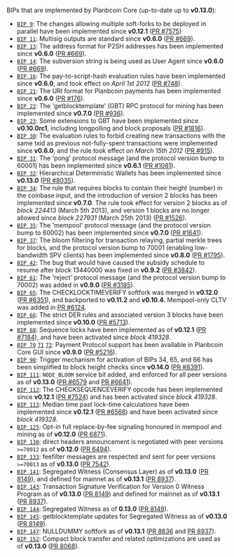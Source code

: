 BIPs that are implemented by Planbcoin Core (up-to-date up to **v0.13.0**):

* [`BIP 9`](https://github.com/planbcoin/bips/blob/master/bip-0009.mediawiki): The changes allowing multiple soft-forks to be deployed in parallel have been implemented since **v0.12.1**  ([PR #7575](https://github.com/planbcoin/planbcoin/pull/7575))
* [`BIP 11`](https://github.com/planbcoin/bips/blob/master/bip-0011.mediawiki): Multisig outputs are standard since **v0.6.0** ([PR #669](https://github.com/planbcoin/planbcoin/pull/669)).
* [`BIP 13`](https://github.com/planbcoin/bips/blob/master/bip-0013.mediawiki): The address format for P2SH addresses has been implemented since **v0.6.0** ([PR #669](https://github.com/planbcoin/planbcoin/pull/669)).
* [`BIP 14`](https://github.com/planbcoin/bips/blob/master/bip-0014.mediawiki): The subversion string is being used as User Agent since **v0.6.0** ([PR #669](https://github.com/planbcoin/planbcoin/pull/669)).
* [`BIP 16`](https://github.com/planbcoin/bips/blob/master/bip-0016.mediawiki): The pay-to-script-hash evaluation rules have been implemented since **v0.6.0**, and took effect on *April 1st 2012* ([PR #748](https://github.com/planbcoin/planbcoin/pull/748)).
* [`BIP 21`](https://github.com/planbcoin/bips/blob/master/bip-0021.mediawiki): The URI format for Planbcoin payments has been implemented since **v0.6.0** ([PR #176](https://github.com/planbcoin/planbcoin/pull/176)).
* [`BIP 22`](https://github.com/planbcoin/bips/blob/master/bip-0022.mediawiki): The 'getblocktemplate' (GBT) RPC protocol for mining has been implemented since **v0.7.0** ([PR #936](https://github.com/planbcoin/planbcoin/pull/936)).
* [`BIP 23`](https://github.com/planbcoin/bips/blob/master/bip-0023.mediawiki): Some extensions to GBT have been implemented since **v0.10.0rc1**, including longpolling and block proposals ([PR #1816](https://github.com/planbcoin/planbcoin/pull/1816)).
* [`BIP 30`](https://github.com/planbcoin/bips/blob/master/bip-0030.mediawiki): The evaluation rules to forbid creating new transactions with the same txid as previous not-fully-spent transactions were implemented since **v0.6.0**, and the rule took effect on *March 15th 2012* ([PR #915](https://github.com/planbcoin/planbcoin/pull/915)).
* [`BIP 31`](https://github.com/planbcoin/bips/blob/master/bip-0031.mediawiki): The 'pong' protocol message (and the protocol version bump to 60001) has been implemented since **v0.6.1** ([PR #1081](https://github.com/planbcoin/planbcoin/pull/1081)).
* [`BIP 32`](https://github.com/planbcoin/bips/blob/master/bip-0032.mediawiki): Hierarchical Deterministic Wallets has been implemented since **v0.13.0** ([PR #8035](https://github.com/planbcoin/planbcoin/pull/8035)).
* [`BIP 34`](https://github.com/planbcoin/bips/blob/master/bip-0034.mediawiki): The rule that requires blocks to contain their height (number) in the coinbase input, and the introduction of version 2 blocks has been implemented since **v0.7.0**. The rule took effect for version 2 blocks as of *block 224413* (March 5th 2013), and version 1 blocks are no longer allowed since *block 227931* (March 25th 2013) ([PR #1526](https://github.com/planbcoin/planbcoin/pull/1526)).
* [`BIP 35`](https://github.com/planbcoin/bips/blob/master/bip-0035.mediawiki): The 'mempool' protocol message (and the protocol version bump to 60002) has been implemented since **v0.7.0** ([PR #1641](https://github.com/planbcoin/planbcoin/pull/1641)).
* [`BIP 37`](https://github.com/planbcoin/bips/blob/master/bip-0037.mediawiki): The bloom filtering for transaction relaying, partial merkle trees for blocks, and the protocol version bump to 70001 (enabling low-bandwidth SPV clients) has been implemented since **v0.8.0** ([PR #1795](https://github.com/planbcoin/planbcoin/pull/1795)).
* [`BIP 42`](https://github.com/planbcoin/bips/blob/master/bip-0042.mediawiki): The bug that would have caused the subsidy schedule to resume after block 13440000 was fixed in **v0.9.2** ([PR #3842](https://github.com/planbcoin/planbcoin/pull/3842)).
* [`BIP 61`](https://github.com/planbcoin/bips/blob/master/bip-0061.mediawiki): The 'reject' protocol message (and the protocol version bump to 70002) was added in **v0.9.0** ([PR #3185](https://github.com/planbcoin/planbcoin/pull/3185)).
* [`BIP 65`](https://github.com/planbcoin/bips/blob/master/bip-0065.mediawiki): The CHECKLOCKTIMEVERIFY softfork was merged in **v0.12.0** ([PR #6351](https://github.com/planbcoin/planbcoin/pull/6351)), and backported to **v0.11.2** and **v0.10.4**. Mempool-only CLTV was added in [PR #6124](https://github.com/planbcoin/planbcoin/pull/6124).
* [`BIP 66`](https://github.com/planbcoin/bips/blob/master/bip-0066.mediawiki): The strict DER rules and associated version 3 blocks have been implemented since **v0.10.0** ([PR #5713](https://github.com/planbcoin/planbcoin/pull/5713)).
* [`BIP 68`](https://github.com/planbcoin/bips/blob/master/bip-0068.mediawiki): Sequence locks have been implemented as of **v0.12.1**  ([PR #7184](https://github.com/planbcoin/planbcoin/pull/7184)), and have been activated since *block 419328*.
* [`BIP 70`](https://github.com/planbcoin/bips/blob/master/bip-0070.mediawiki) [`71`](https://github.com/planbcoin/bips/blob/master/bip-0071.mediawiki) [`72`](https://github.com/planbcoin/bips/blob/master/bip-0072.mediawiki): Payment Protocol support has been available in Planbcoin Core GUI since **v0.9.0** ([PR #5216](https://github.com/planbcoin/planbcoin/pull/5216)).
* [`BIP 90`](https://github.com/planbcoin/bips/blob/master/bip-0090.mediawiki): Trigger mechanism for activation of BIPs 34, 65, and 66 has been simplified to block height checks since **v0.14.0** ([PR #8391](https://github.com/planbcoin/planbcoin/pull/8391)).
* [`BIP 111`](https://github.com/planbcoin/bips/blob/master/bip-0111.mediawiki): `NODE_BLOOM` service bit added, and enforced for all peer versions as of **v0.13.0** ([PR #6579](https://github.com/planbcoin/planbcoin/pull/6579) and [PR #6641](https://github.com/planbcoin/planbcoin/pull/6641)).
* [`BIP 112`](https://github.com/planbcoin/bips/blob/master/bip-0112.mediawiki): The CHECKSEQUENCEVERIFY opcode has been implemented since **v0.12.1** ([PR #7524](https://github.com/planbcoin/planbcoin/pull/7524)) and has been activated since *block 419328*.
* [`BIP 113`](https://github.com/planbcoin/bips/blob/master/bip-0113.mediawiki): Median time past lock-time calculations have been implemented since **v0.12.1** ([PR #6566](https://github.com/planbcoin/planbcoin/pull/6566)) and have been activated since *block 419328*.
* [`BIP 125`](https://github.com/planbcoin/bips/blob/master/bip-0125.mediawiki): Opt-in full replace-by-fee signaling honoured in mempool and mining as of **v0.12.0** ([PR 6871](https://github.com/planbcoin/planbcoin/pull/6871)).
* [`BIP 130`](https://github.com/planbcoin/bips/blob/master/bip-0130.mediawiki): direct headers announcement is negotiated with peer versions `>=70012` as of **v0.12.0** ([PR 6494](https://github.com/planbcoin/planbcoin/pull/6494)).
* [`BIP 133`](https://github.com/planbcoin/bips/blob/master/bip-0133.mediawiki): feefilter messages are respected and sent for peer versions `>=70013` as of **v0.13.0** ([PR 7542](https://github.com/planbcoin/planbcoin/pull/7542)).
* [`BIP 141`](https://github.com/planbcoin/bips/blob/master/bip-0141.mediawiki): Segregated Witness (Consensus Layer) as of **v0.13.0** ([PR 8149](https://github.com/planbcoin/planbcoin/pull/8149)), and defined for mainnet as of **v0.13.1** ([PR 8937](https://github.com/planbcoin/planbcoin/pull/8937)).
* [`BIP 143`](https://github.com/planbcoin/bips/blob/master/bip-0143.mediawiki): Transaction Signature Verification for Version 0 Witness Program as of **v0.13.0** ([PR 8149](https://github.com/planbcoin/planbcoin/pull/8149)) and defined for mainnet as of **v0.13.1** ([PR 8937](https://github.com/planbcoin/planbcoin/pull/8937)).
* [`BIP 144`](https://github.com/planbcoin/bips/blob/master/bip-0144.mediawiki): Segregated Witness as of **0.13.0** ([PR 8149](https://github.com/planbcoin/planbcoin/pull/8149)).
* [`BIP 145`](https://github.com/planbcoin/bips/blob/master/bip-0145.mediawiki): getblocktemplate updates for Segregated Witness as of **v0.13.0** ([PR 8149](https://github.com/planbcoin/planbcoin/pull/8149)).
* [`BIP 147`](https://github.com/planbcoin/bips/blob/master/bip-0147.mediawiki): NULLDUMMY softfork as of **v0.13.1** ([PR 8636](https://github.com/planbcoin/planbcoin/pull/8636) and [PR 8937](https://github.com/planbcoin/planbcoin/pull/8937)).
* [`BIP 152`](https://github.com/planbcoin/bips/blob/master/bip-0152.mediawiki): Compact block transfer and related optimizations are used as of **v0.13.0** ([PR 8068](https://github.com/planbcoin/planbcoin/pull/8068)).
